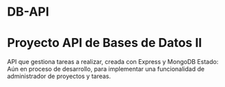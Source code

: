# DB-API
Proyecto API de Bases de Datos II
=======
API que gestiona tareas a realizar, creada con Express y MongoDB
Estado: Aún en proceso de desarrollo, para implementar una funcionalidad de administrador de proyectos y tareas.

